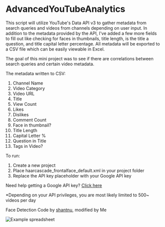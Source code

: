 # AdvancedYouTubeAnalytics

This script will utilize YouTube's Data API v3 to gather metadata from search queries and videos from channels depending on user input. In addition to the metadata provided by the API, I've added a few more fields to fill out like checking for faces in thumbnails, title length, is the title a question, and title capital letter percentage. All metadata will be exported to a CSV file which can be easily viewable in Excel.

The goal of this mini project was to see if there are correlations between search queries and certain video metadata. 

The metadata written to CSV:

1. Channel Name
2. Video Category
3. Video URL
4. Title
5. View Count
6. Likes
7. Dislikes
8. Comment Count
9. Face in thumbnail?
10. Title Length
11. Capital Letter %
12. Question in Title
13. Tags in Video?

To run:

1. Create a new project
2. Place haarcascade_frontalface_default.xml in your project folder
3. Replace the API key placeholder with your Google API key

Need help getting a Google API key? [Click here](https://developers.google.com/youtube/v3/getting-started)

*Depending on your API privileges, you are most likely limited to 500~ videos per day

Face Detection Code by [shantnu](https://github.com/shantnu/FaceDetect), modified by Me

![Example spreadsheet](https://i.imgur.com/WDv2Ta3.png)
